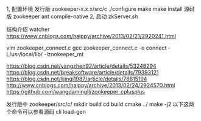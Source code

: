 1, 配置环境
    发行版 zookeeper-x.x.x/src/c
        ./configure
        make
        make install
    源码版 zookeeper
        ant compile-native
2, 启动 zkServer.sh

结构介绍 watcher
    https://www.cnblogs.com/haippy/archive/2013/02/21/2920241.html

vim zookeeper_connect.c
gcc zookeeper_connect.c -o connect -L/usr/local/lib/ -lzookeeper_mt



https://blog.csdn.net/yangzhen92/article/details/53248294
https://blog.csdn.net/breaksoftware/article/details/79393121
https://blog.csdn.net/lijinqi1987/article/details/78815194
http://www.cnblogs.com/haippy/archive/2013/02/24/2924570.html
https://github.com/wangdamingll/zookeeper_cplusplus













发行版中 zookeeper/src/c/
    mkdir build
    cd build
    cmake ../
    make -j2
以下这两个命令可以参看源码
    cli 
    load-gen 

